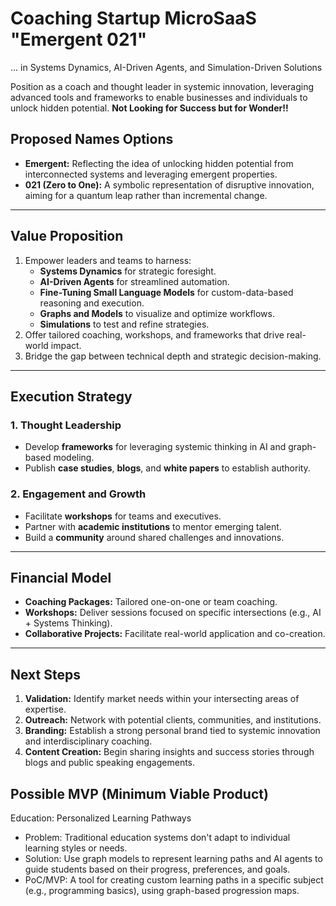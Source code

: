 # Coaching Startup MicroSaaS "Emergent 021"

... in Systems Dynamics, AI-Driven Agents, and Simulation-Driven Solutions

Position as a coach and thought leader in systemic innovation, leveraging advanced tools and frameworks to enable businesses and individuals to unlock hidden potential. **Not Looking for Success but for Wonder!!**

## **Proposed Names Options**
- **Emergent:** Reflecting the idea of unlocking hidden potential from interconnected systems and leveraging emergent properties.
- **021 (Zero to One):** A symbolic representation of disruptive innovation, aiming for a quantum leap rather than incremental change.


---

## **Value Proposition**

1. Empower leaders and teams to harness:
   - **Systems Dynamics** for strategic foresight.
   - **AI-Driven Agents** for streamlined automation.
   - **Fine-Tuning Small Language Models** for custom-data-based reasoning and execution.
   - **Graphs and Models** to visualize and optimize workflows.
   - **Simulations** to test and refine strategies.
2. Offer tailored coaching, workshops, and frameworks that drive real-world impact.
3. Bridge the gap between technical depth and strategic decision-making.

---

## **Execution Strategy**

### **1. Thought Leadership**

- Develop **frameworks** for leveraging systemic thinking in AI and graph-based modeling.
- Publish **case studies**, **blogs**, and **white papers** to establish authority.

### **2. Engagement and Growth**

- Facilitate **workshops** for teams and executives.
- Partner with **academic institutions** to mentor emerging talent.
- Build a **community** around shared challenges and innovations.

---

## **Financial Model**

- **Coaching Packages:** Tailored one-on-one or team coaching.
- **Workshops:** Deliver sessions focused on specific intersections (e.g., AI + Systems Thinking).
- **Collaborative Projects:** Facilitate real-world application and co-creation.

---

## **Next Steps**

1. **Validation:** Identify market needs within your intersecting areas of expertise.
2. **Outreach:** Network with potential clients, communities, and institutions.
3. **Branding:** Establish a strong personal brand tied to systemic innovation and interdisciplinary coaching.
4. **Content Creation:** Begin sharing insights and success stories through blogs and public speaking engagements.

## Possible MVP (Minimum Viable Product)
Education: Personalized Learning Pathways
- Problem: Traditional education systems don't adapt to individual learning styles or needs.
- Solution: Use graph models to represent learning paths and AI agents to guide students based on their progress, preferences, and goals.
- PoC/MVP: A tool for creating custom learning paths in a specific subject (e.g., programming basics), using graph-based progression maps.

